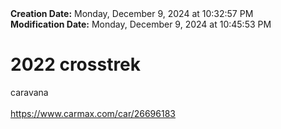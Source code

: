 <div><b>Creation Date:</b> Monday, December 9, 2024 at 10:32:57 PM<br></div>
<div><b>Modification Date:</b> Monday, December 9, 2024 at 10:45:53 PM<br></div>
<div><h1>2022 crosstrek </h1></div>
<div>caravana</div>
<div><br></div>
<div><a href=https://www.carmax.com/car/26696183>https://www.carmax.com/car/26696183</a><br></div>

